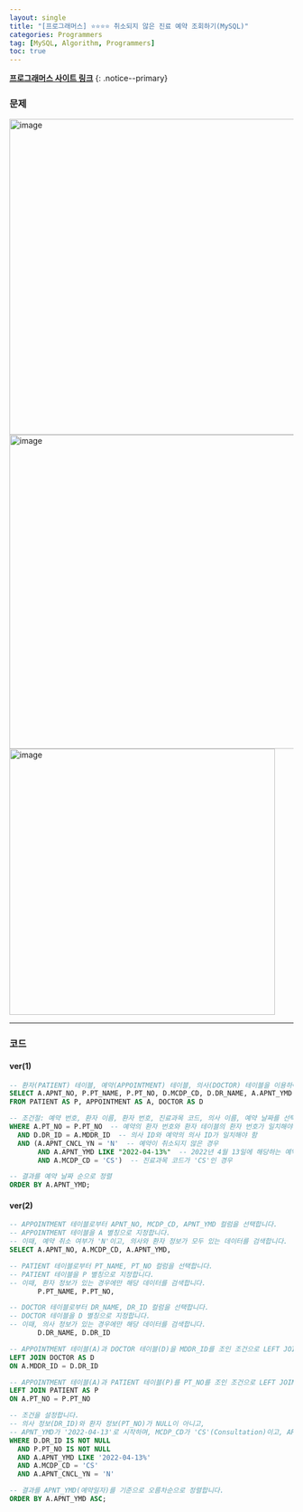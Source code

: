 ```yaml
---
layout: single
title: "[프로그래머스] ⭐⭐⭐⭐ 취소되지 않은 진료 예약 조회하기(MySQL)"
categories: Programmers
tag: [MySQL, Algorithm, Programmers]
toc: true
---
```


**[프로그래머스 사이트 링크](<https://school.programmers.co.kr/learn/courses/30/lessons/132204>)**
{: .notice--primary}

### 문제

<img width="559" alt="image" src="https://github.com/mgskko/bike_data/assets/100071667/e18cbd2b-4988-4383-86fb-c5d29b83144c">

<img width="556" alt="image" src="https://github.com/mgskko/bike_data/assets/100071667/3a33652e-6a37-4b36-b637-4e4023fe0bb8">

<img width="471" alt="image" src="https://github.com/mgskko/bike_data/assets/100071667/f59283f5-c2b2-478a-bab9-6c6110ea20f2">

---

### 코드

#### ver(1)

```sql
-- 환자(PATIENT) 테이블, 예약(APPOINTMENT) 테이블, 의사(DOCTOR) 테이블을 이용하여 데이터를 가져오는 부분
SELECT A.APNT_NO, P.PT_NAME, P.PT_NO, D.MCDP_CD, D.DR_NAME, A.APNT_YMD
FROM PATIENT AS P, APPOINTMENT AS A, DOCTOR AS D

-- 조건절: 예약 번호, 환자 이름, 환자 번호, 진료과목 코드, 의사 이름, 예약 날짜를 선택
WHERE A.PT_NO = P.PT_NO  -- 예약의 환자 번호와 환자 테이블의 환자 번호가 일치해야 함
  AND D.DR_ID = A.MDDR_ID  -- 의사 ID와 예약의 의사 ID가 일치해야 함
  AND (A.APNT_CNCL_YN = 'N'  -- 예약이 취소되지 않은 경우
       AND A.APNT_YMD LIKE "2022-04-13%"  -- 2022년 4월 13일에 해당하는 예약 날짜
       AND A.MCDP_CD = 'CS')  -- 진료과목 코드가 'CS'인 경우

-- 결과를 예약 날짜 순으로 정렬
ORDER BY A.APNT_YMD;
```

#### ver(2)

```sql
-- APPOINTMENT 테이블로부터 APNT_NO, MCDP_CD, APNT_YMD 컬럼을 선택합니다.
-- APPOINTMENT 테이블을 A 별칭으로 지정합니다.
-- 이때, 예약 취소 여부가 'N'이고, 의사와 환자 정보가 모두 있는 데이터를 검색합니다.
SELECT A.APNT_NO, A.MCDP_CD, A.APNT_YMD,

-- PATIENT 테이블로부터 PT_NAME, PT_NO 컬럼을 선택합니다.
-- PATIENT 테이블을 P 별칭으로 지정합니다.
-- 이때, 환자 정보가 있는 경우에만 해당 데이터를 검색합니다.
       P.PT_NAME, P.PT_NO,

-- DOCTOR 테이블로부터 DR_NAME, DR_ID 컬럼을 선택합니다.
-- DOCTOR 테이블을 D 별칭으로 지정합니다.
-- 이때, 의사 정보가 있는 경우에만 해당 데이터를 검색합니다.
       D.DR_NAME, D.DR_ID

-- APPOINTMENT 테이블(A)과 DOCTOR 테이블(D)을 MDDR_ID를 조인 조건으로 LEFT JOIN합니다.
LEFT JOIN DOCTOR AS D
ON A.MDDR_ID = D.DR_ID

-- APPOINTMENT 테이블(A)과 PATIENT 테이블(P)를 PT_NO를 조인 조건으로 LEFT JOIN합니다.
LEFT JOIN PATIENT AS P
ON A.PT_NO = P.PT_NO

-- 조건을 설정합니다.
-- 의사 정보(DR_ID)와 환자 정보(PT_NO)가 NULL이 아니고,
-- APNT_YMD가 '2022-04-13'로 시작하며, MCDP_CD가 'CS'(Consultation)이고, APNT_CNCL_YN이 'N'(예약 취소 안 함)인 데이터를 검색합니다.
WHERE D.DR_ID IS NOT NULL 
  AND P.PT_NO IS NOT NULL 
  AND A.APNT_YMD LIKE '2022-04-13%' 
  AND A.MCDP_CD = 'CS' 
  AND A.APNT_CNCL_YN = 'N'

-- 결과를 APNT_YMD(예약일자)를 기준으로 오름차순으로 정렬합니다.
ORDER BY A.APNT_YMD ASC;
```
